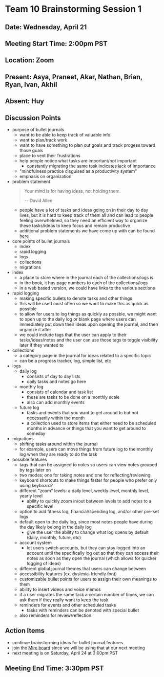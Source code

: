 # Team 10 Brainstorming Session 1
## Date: Wednesday, April 21
## Meeting Start Time: 2:00pm PST
## Location: Zoom
## Present: Asya, Praneet, Akar, Nathan, Brian, Ryan, Ivan, Akhil
## Absent: Huy
## Discussion Points
- purpose of bullet journals
  - want to be able to keep track of valuable info
  - want to plan/track work
  - want to have something to plan out goals and track progess toward those goals
  - place to vent their frustrations
  - help people notice what tasks are important/not important
    - constantly migrating the same task indicates lack of importance
  - "mindfulness practice disguised as a productivity system"
  - emphasis on organization
- problem statement
  > Your mind is for having ideas, not holding them.
  > 
  > -- David Allen
  - people have a lot of tasks and ideas going on in their day to day lives, but it is hard to keep track of them all and can lead to people feeling overwhelmed, so they need an efficient way to organize these tasks/ideas to keep focus and remain productive
  - additional problem statements we have come up with can be found [here](https://docs.google.com/document/d/1uubmjteofdtFs4hY2MbKtY1PKa1hNpUiLYgdOApS4ug/edit#heading=h.vwz7pfdz43p2)
- core points of bullet journals
  - index
  - rapid logging
  - logs
  - collections
  - migrations
- index
  - a place to store where in the journal each of the collections/logs is
  - in the book, it has page numbers to each of the collections/logs
  - in a web based version, we could have links to the various sections
- rapid logging
  - making specific bullets to denote tasks and other things
  - this will be used most often so we want to make this as quick as possible
  - to allow for users to log things as quickly as possble, we might want to open up to the daily log or blank page where users can immediately put down their ideas upon opening the journal, and then organize it after
  - we could include tags that the user can apply to their tasks/ideas/notes and the user can use those tags to toggle visibility later if they wanted to
- collections
  - a category page in the journal for ideas related to a specific topic
  - can be a progress tracker, log, simple list, etc
- logs
  - daily log
    - consists of day to day lists
    - daily tasks and notes go here
  - monthly log
    - consists of calendar and task list
    - these are tasks to be done on a monthly scale
    - also can add monthly events
  - future log
    - tasks and events that you want to get around to but not necessarily within the month
    - a collection used to store items that either need to be scheduled months in advance or things that you want to get around to someday
- migrations
  - shifting tasks around within the journal
  - for example, users can move things from future log to the monthly log when they are ready to do the task
- possible features
  - tags that can be assigned to notes so users can view notes grouped by tags later on
  - two modes; one for taking notes and one for reflecting/reviewing
  - keyboard shortcuts to make things faster for people who prefer only using keyboard?
  - different "zoom" levels: a daily level, weekly level, monthly level, yearly level
    - ability to quickly zoom in/out between levels to add notes to a specific level
  - option to add fitness log, financial/spending log, and/or other pre-set logs
  - default open to the daily log, since most notes people have during the day likely belong in the daily log
    - give the user the ability to change what log opens by default (daily, monthly, future, etc)
  - account system
    - let users switch accounts, but they can stay logged into an account until the specifically log out so that they can access their notes as soon as they open the journal (which allows for quicker logging of ideas)
  - different global journal themes that users can change between
  - accessibility features (ex. dyslexia-friendly font)
  - customizable bullet points for users to assign their own meanings to them
  - ability to insert videos and voice memos
  - if a user migrates the same task a certain number of times, we can ask them if they really want to keep the task
  - reminders for events and other scheduled tasks
    - tasks with reminders can be denoted with special bullet
  - also reminders for review/reflection
## Action Items
- continue brainstorming ideas for bullet journal features
- join the [Miro board](https://miro.com/welcomeonboard/5ORccX2HtfUyEbHzBVRmo1xUmUl5069cIfBMWgCREJtEwGViYzH7i02X3v86hU50) since we will be using that at our next meeting
- next meeting is on Saturday, April 24 at 3:00pm PST
## Meeting End Time: 3:30pm PST